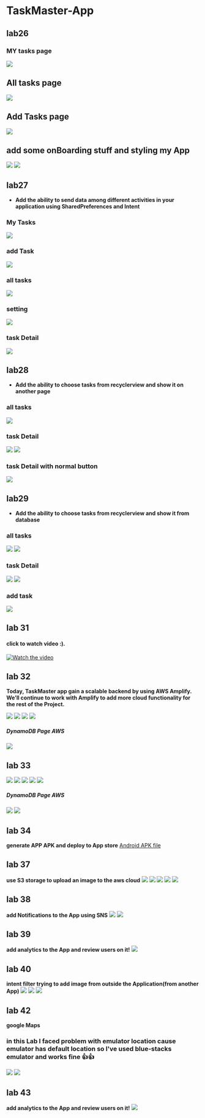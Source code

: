 # TaskMaster-App
## lab26
### MY tasks page
![](/screenshots/p3.png)
## All tasks page
![](/screenshots/p4.png)
## Add Tasks page
![](/screenshots/p5.png)

## add some onBoarding stuff and styling my App
![](/screenshots/p1.png)
![](/screenshots/p2.png)


## lab27
 - **Add the ability to send data among different activities in your application using SharedPreferences and Intent**
 
### My Tasks
![](/screenshots/mytasks.png)
### add Task
![](/screenshots/addtask.png)
### all tasks
![](/screenshots/alltasks.png)
### setting
![](/screenshots/setting.png)
### task Detail
![](/screenshots/taskDetail.png)

## lab28
- **Add the ability to choose tasks from recyclerview and show it on another page**

### all tasks
![](/screenshots/alltasks-lab28.png)

### task Detail
![](/screenshots/taskDetails-rec.png)
![](/screenshots/taskdetail-rec-2.png)

### task Detail with normal button
![](/screenshots/taskDetail.png)

## lab29
- **Add the ability to choose tasks from recyclerview and show it from database**

### all tasks
![](/screenshots/All.png)
![](/screenshots/All2.png)


### task Detail
![](/screenshots/lab29-details.png)
![](/screenshots/lab29-details2.png)

### add task
![](/screenshots/lab29-add.png)

## lab 31
#### click to watch video :).
[![Watch the video](/screenshots/setting.png)](/screenshots/lab31.mp4)

## lab 32
**Today, TaskMaster app  gain a scalable backend by using AWS Amplify. 
We’ll continue to work with Amplify to add more cloud functionality for the rest of the Project.**

![](/screenshots/l32.png)
![](/screenshots/l32-3.png)
![](/screenshots/l32-4.png)
![](/screenshots/l32-5.png)
##### DynamoDB Page AWS
![](/screenshots/l32-2.png)
## lab 33
![](/screenshots/add33.png)
![](/screenshots/all33-2.png)
![](/screenshots/all33.png)
![](/screenshots/details33.png)
![](/screenshots/MyTask33.png)

##### DynamoDB Page AWS
![](/screenshots/tasksDB.png)
![](/screenshots/teamsDB.png)

## lab 34
**generate APP APK and deploy to App store**
[Android APK file](/app/build/outputs/apk/debug/TaskMaster.apk)


## lab 37
**use S3 storage to upload an image to the aws cloud**
![](/screenshots/s3-1.png)
![](/screenshots/s3-2.png)
![](/screenshots/s3-3.png)
![](/screenshots/s3-4.png)
![](/screenshots/s3-5.png)

## lab 38
**add Notifications to the App using SNS**
![](/screenshots/not-1.png)
![](/screenshots/not-2.png)


## lab 39
**add analytics to the App and review users on it!**
![](/screenshots/ana.png)

## lab 40
**intent filter trying to add image from outside the Application(from another App)**
![](/screenshots/intent-filter%20(1).png)
![](/screenshots/intent-filter%20(2).png)
![](/screenshots/intent-filter%20(3).png)

## lab 42
**google Maps**
### in this Lab I faced problem with emulator location cause emulator has default location so I've used blue-stacks emulator and works fine 👍👍

![](/screenshots/real-map.png)
![](/screenshots/emulator-map.png)

## lab 43
**add analytics to the App and review users on it!**
![](/screenshots/43.png)